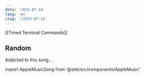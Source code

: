 ```yaml
---
date: '2023-07-14'
lang: 'en'
slug: '/2023-07-14'
---
```


[[Timed Terminal Commands]]

## Random

Addicted to this song...

import AppleMusicSong from '@site/src/components/AppleMusic'

<AppleMusicSong url="https://embed.music.apple.com/us/album/yoru-ni-kakeru/1542182291?i=1542182776&amp;app=music&amp;itsct=music_box_player&amp;itscg=30200&amp;ls=1&amp;theme=auto"/>
